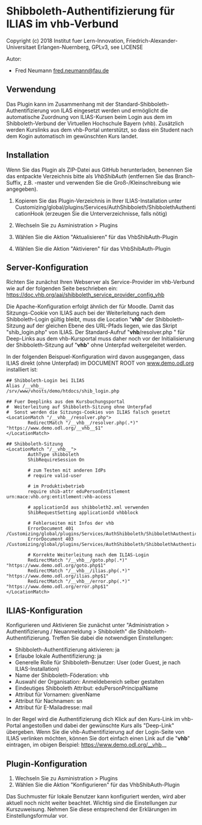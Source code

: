 Shibboleth-Authentifizierung für ILIAS im vhb-Verbund
=====================================================

Copyright (c) 2018 Institut fuer Lern-Innovation, Friedrich-Alexander-Universitaet Erlangen-Nuernberg, GPLv3, see LICENSE

Autor:
* Fred Neumann <fred.neumann@fau.de>


Verwendung
----------
Das Plugin kann im Zusammenhang mit der Standard-Shibboleth-Authentifizierung von ILAS eingesetzt werden und ermöglicht die automatische Zuordnung
von ILIAS-Kursen beim Login aus dem im Shibboleth-Verbund der Virtuellen Hochschule Bayern (vhb).
Zusätzlich werden Kurslinks aus dem vhb-Portal unterstützt, so dass ein Student nach dem Kogin automatisch im gewünschten Kurs landet.

Installation
------------

Wenn Sie das Plugin als ZIP-Datei aus GitHub herunterladen, benennen Sie das entpackte Verzeichnis bitte als *VhbShibAuth*
(entfernen Sie das Branch-Suffix, z.B. -master und verwenden Sie die Groß-/Kleinschreibung wie angegeben).

1. Kopieren Sie das Plugin-Verzeichnis in Ihrer ILIAS-Installation unter
Customizing/global/plugins/Services/AuthShibboleth/ShibbolethAuthenticationHook
(erzeugen Sie die Unterverzeichnisse, falls nötig)

2. Wechseln Sie zu Asministration > Plugins
3. Wählen Sie die Aktion  "Aktualisieren" für das VhbShibAuth-Plugin
4. Wählen Sie die Aktion  "Aktivieren" für das VhbShibAuth-Plugin


Server-Konfiguration
--------------------

Richten Sie zunächst Ihren Webserver als Service-Provider im vhb-Verbund wie auf der folgenden Seite beschrieben ein:
https://doc.vhb.org/aai/shibboleth_service_provider_config_vhb

Die Apache-Konfiguration erfolgt ähnlich der für Moodle. Damit das Sitzungs-Cookie von ILIAS auch bei der Weiterleitung nach dem Shibboleth-Login
gültig bleibt, muss die Location "__vhb__" der Shibboleth-Sitzung auf der gleichen Ebene des URL-Pfads liegen, wie das Skript "shib_login.php" von ILIAS.
Der Standard-Aufruf "__vhb__/resolver.php " für Deep-Links aus dem vhb-Kursportal muss daher noch vor der Initialisierung der Shibboleth-Sitzung auf "__vhb__"
ohne Unterpfad weitergeleitet werden.

In der folgenden Beispuel-Konfiguration wird davon ausgegangen, dass ILIAS direkt (ohne Unterpfad) im DOCUMENT ROOT von www.demo.odl.org installiert ist:

```
## Shibboleth-Login bei ILIAS
Alias /__vhb__                  /srv/www/vhosts/demo/htdocs/shib_login.php

## Fuer Deeplinks aus dem Kursbuchungsportal
#  Weiterleitung auf Shibboleth-Sitzung ohne Unterpfad
#  Sonst werden die Sitzungs-Cookies von ILIAS falsch gesetzt
<LocationMatch "/__vhb__/resolver.php">
        RedirectMatch "/__vhb__/resolver.php(.*)" "https://www.demo.odl.org/__vhb__$1"
</LocationMatch>

## Shibboleth-Sitzung
<LocationMatch "/__vhb__">
        AuthType shibboleth
        ShibRequireSession On

        # zum Testen mit anderen IdPs
        # require valid-user

        # im Produktivbetrieb
        require shib-attr eduPersonEntitlement urn:mace:vhb.org:entitlement:vhb-access

        # applicationId aus shibboleth2.xml verwenden
        ShibRequestSetting applicationId vhbblock

        # Fehlerseiten mit Infos der vhb
        ErrorDocument 401 /Customizing/global/plugins/Services/AuthShibboleth/ShibbolethAuthenticationHook/VhbShibAuth/templates/accessDenied.html
        ErrorDocument 403 /Customizing/global/plugins/Services/AuthShibboleth/ShibbolethAuthenticationHook/VhbShibAuth/templates/accessDenied.html

        # Korrekte Weiterleitung nach dem ILIAS-Login
        RedirectMatch "/__vhb__/goto.php(.*)"  "https://www.demo.odl.org/goto.php$1"
        RedirectMatch "/__vhb__/ilias.php(.*)"  "https://www.demo.odl.org/ilias.php$1"
        RedirectMatch "/__vhb__/error.php(.*)"  "https://www.demo.odl.org/error.php$1"
</LocationMatch>
```


ILIAS-Konfiguration
-------------------

Konfigurieren und Aktivieren Sie zunächst unter "Administration > Authentifizierung / Neuanmeldung > Shibboleth" die Shibboleth-Authentifizierung.
Treffen Sie dabei die notwendigen Einstellungen:

* Shibboleth-Authentifizierung aktivieren: ja
* Erlaube lokale Authentifizierung: ja
* Generelle Rolle für Shibboleth-Benutzer: User (oder Guest, je nach ILIAS-Installation)
* Name der Shibboleth-Föderation: vhb
* Auswahl der Organisation: Anmeldebereich selber gestalten
* Eindeutiges Shibboleth Attribut: eduPersonPrincipalName
* Attribut für Vornamen: givenName
* Attribut für Nachnamen: sn
* Attribut für E-Mailadresse: mail

In der Regel wird die Authentifizierung dich Klick auf den Kurs-Link im vhb-Portal angestoßen und dabei der gewünschte Kurs alls "Deep-Link" übergeben.
Wenn Sie die vhb-Authentifizierung auf der Login-Seite von ILIAS verlinken möchten, können Sie dort einfach einen Link auf die "__vhb__" eintragen, im obigen Beispiel:
https://www.demo.odl.org/__vhb__


Plugin-Konfiguration
--------------------

1. Wechseln Sie zu Asministration > Plugins
2. Wählen Sie die Aktion "Konfigurieren" für das VhbShibAuth-Plugin

Das Suchmuster für lokale Benutzer kann konfiguriert werden, wird aber aktuell noch nicht weiter beachtet.
Wichtig sind die Einstellungen zur Kurszuweisung. Nehmen Sie diese entsprechend der Erklärungen im Einstellungsformular vor.
